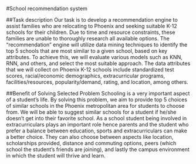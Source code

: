 #School recommendation system 


##Task description 
Our task is to develop a recommendation engine to assist families who are relocating to Phoenix and seeking suitable K-12 schools for their children. Due to time and resource constraints, these families are unable to thoroughly research all available options. The “recommendation” engine will utilize data mining techniques to identify the top 5 schools that are most similar to a given school, based on key attributes. 
To achieve this, we will evaluate various models such as KNN, RNN, and others, and select the most suitable approach. The data attributes that we will collect on Phoenix K-12 schools include standardized test scores, racial/economic demographics, extracurricular programs, facilities/resources, popularity/demand, rating, and location, among others.

##Benefit of Solving Selected Problem
Schooling is a very important aspect of a student’s life. By solving this problem, we aim to provide top 5 choices of similar schools in the Phoenix metropolitan area for students to choose from.
We will be able to suggest similar schools for a student if he/she doesn’t get into their favorite school. As a school student being involved in extracurriculars plays an important role hence parents and the student who prefer a balance between education, sports and extracurriculars can make a better choice. They can also choose between aspects like location, scholarships provided, distance and commuting options, peers (which school the student’s friends are joining), and lastly the campus environment in which the student will thrive and learn.
